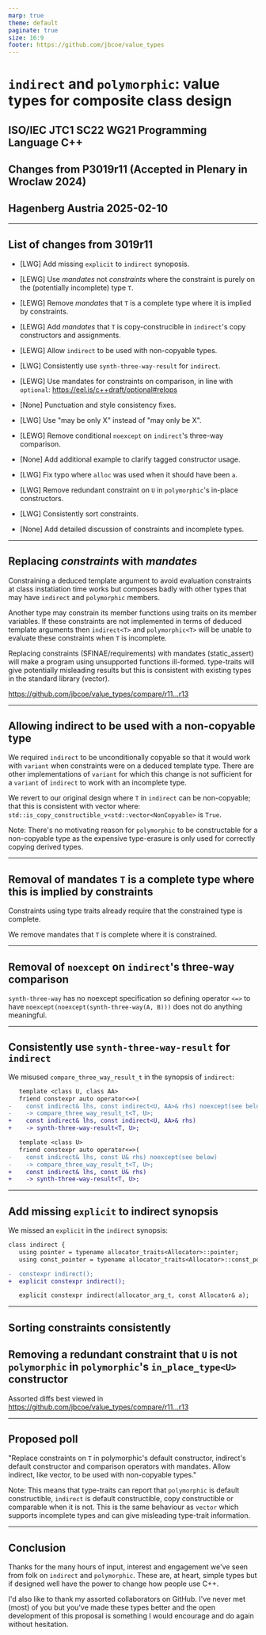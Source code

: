 ```yaml
---
marp: true
theme: default
paginate: true
size: 16:9
footer: https://github.com/jbcoe/value_types
---
```


# `indirect` and `polymorphic`: value types for composite class design

## ISO/IEC JTC1 SC22 WG21 Programming Language C++

## Changes from P3019r11 (Accepted in Plenary in Wroclaw 2024)

## Hagenberg Austria 2025-02-10

---

## List of changes from 3019r11

- [LWG] Add missing `explicit` to `indirect` synoposis.

- [LEWG] Use _mandates_ not _constraints_ where the constraint is purely
  on the (potentially incomplete) type `T`.

- [LEWG] Remove _mandates_ that `T` is a complete type where it is implied by constraints.

- [LEWG] Add _mandates_ that `T` is copy-construcible in `indirect`'s copy constructors and assignments.

- [LEWG] Allow `indirect` to be used with non-copyable types.

- [LWG] Consistently use `synth-three-way-result` for `indirect`.

- [LEWG] Use mandates for constraints on comparison, in line with `optional`: https://eel.is/c++draft/optional#relops

- [None] Punctuation and style consistency fixes.

- [LWG] Use "may be only X" instead of "may only be X".

- [LEWG] Remove conditional `noexcept` on `indirect`'s three-way comparison.

- [None] Add additional example to clarify tagged constructor usage.

- [LWG] Fix typo where `alloc` was used when it should have been `a`.

- [LWG] Remove redundant constraint on `U` in `polymorphic`'s in-place constructors.

- [LWG] Consistently sort constraints.

- [None] Add detailed discussion of constraints and incomplete types.

---

## Replacing _constraints_ with _mandates_

Constraining a deduced template argument to avoid evaluation constraints at class
instatiation time works but composes badly with other types that may have `indirect`
and `polymorphic` members.

Another type may constrain its member functions using traits on its member variables.
If these constraints are not implemented in terms of deduced template arguments then
`indirect<T>` and `polymorphic<T>` will be unable to evaluate these constraints when
`T` is incomplete.

Replacing constraints (SFINAE/requirements) with mandates (static_assert) will make
a program using unsupported functions ill-formed. type-traits will give potentially
misleading results but this is consistent with existing types in the standard library
(vector).

<https://github.com/jbcoe/value_types/compare/r11...r13>

---

## Allowing indirect to be used with a non-copyable type

We required `indirect` to be unconditionally copyable so that it would work with
`variant` when constraints were on a deduced template type. There are other
implementations of `variant` for which this change is not sufficient for a
`variant` of `indirect` to work with an incomplete type.

We revert to our original design where `T` in `indirect` can be non-copyable;
that this is consistent with vector where:
`std::is_copy_constructible_v<std::vector<NonCopyable>` is `True`.

Note: There's no motivating reason for `polymorphic` to be constructable for a
non-copyable type as the expensive type-erasure is only used for correctly
copying derived types.

---

## Removal of mandates `T` is a complete type where this is implied by constraints

Constraints using type traits already require that the constrained type is complete.

We remove mandates that `T` is complete where it is constrained.

---

## Removal of `noexcept` on `indirect`'s three-way comparison

`synth-three-way` has no noexcept specification so defining
operator `<=>` to have `noexcept(noexcept(synth-three-way(A, B)))`
does not do anything meaningful.

---

## Consistently use `synth-three-way-result` for `indirect`

We misused `compare_three_way_result_t` in the synopsis of `indirect`:

```diff
   template <class U, class AA>
   friend constexpr auto operator<=>(
-    const indirect& lhs, const indirect<U, AA>& rhs) noexcept(see below)
-    -> compare_three_way_result_t<T, U>;
+    const indirect& lhs, const indirect<U, AA>& rhs)
+    -> synth-three-way-result<T, U>;

   template <class U>
   friend constexpr auto operator<=>(
-    const indirect& lhs, const U& rhs) noexcept(see below)
-    -> compare_three_way_result_t<T, U>;
+    const indirect& lhs, const U& rhs)
+    -> synth-three-way-result<T, U>;
```

---

## Add missing `explicit` to indirect synopsis

We missed an `explicit` in the `indirect` synopsis:

```diff
class indirect {
   using pointer = typename allocator_traits<Allocator>::pointer;
   using const_pointer = typename allocator_traits<Allocator>::const_pointer;

-  constexpr indirect();
+  explicit constexpr indirect();

   explicit constexpr indirect(allocator_arg_t, const Allocator& a);
```

---

## Sorting constraints consistently

## Removing a redundant constraint that `U` is not `polymorphic` in `polymorphic`'s `in_place_type<U>` constructor

Assorted diffs best viewed in <https://github.com/jbcoe/value_types/compare/r11...r13>

---

## Proposed poll

"Replace constraints on `T` in polymorphic's default constructor, indirect's default
constructor and comparison operators with mandates. Allow indirect, like vector, to
be used with non-copyable types."

Note: This means that type-traits can report that `polymorphic` is default constructible,
`indirect` is default constructible, copy constructible or comparable when it is not.
This is the same behaviour as `vector` which supports incomplete types and can give
misleading type-trait information.

---

## Conclusion

Thanks for the many hours of input, interest and engagement we've seen from folk
on `indirect` and `polymorphic`. These are, at heart, simple types but if designed
well have the power to change how people use C++.

I'd also like to thank my assorted collaborators on GitHub. I've never met (most)
of you but you've made these types better and the open development of this proposal
is something I would encourage and do again without hesitation.

